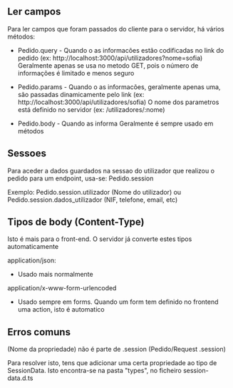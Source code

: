
## Ler campos
Para ler campos que foram passados do cliente para o servidor, há vários métodos:

- Pedido.query - Quando o as informacões estão codificadas no link do pedido (ex: http://localhost:3000/api/utilizadores?nome=sofia)
Geralmente apenas se usa no metodo GET, pois o número de informações é limitado e menos seguro

- Pedido.params - Quando o as informacões, geralmente apenas uma, são passadas dinamicamente pelo link (ex: http://localhost:3000/api/utilizadores/sofia)
O nome dos parametros está definido no servidor (ex: /utilizadores/:nome)

- Pedido.body - Quando as informa
Geralmente é sempre usado em métodos

## Sessoes

Para aceder a dados guardados na sessao do utilizador que realizou o pedido para um endpoint, usa-se:
Pedido.session

Exemplo: Pedido.session.utilizador (Nome do utilizador) ou Pedido.session.dados_utilizador (NIF, telefone, email, etc)

## Tipos de body (Content-Type)
Isto é mais para o front-end. O servidor já converte estes tipos automaticamente

application/json:
- Usado mais normalmente

application/x-www-form-urlencoded
- Usado sempre em forms. Quando um form tem definido no frontend uma action, isto é automatico

## Erros comuns
(Nome da propriedade) não é parte de .session (Pedido/Request .session)

Para resolver isto, tens que adicionar uma certa propriedade ao tipo de SessionData. Isto encontra-se na pasta "types", no ficheiro session-data.d.ts
